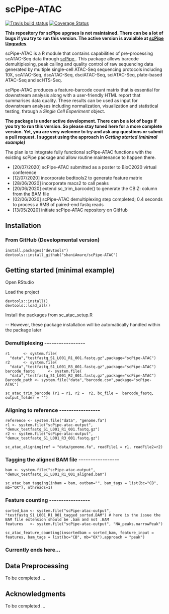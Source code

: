 # scPipe-ATAC

[![Travis build status](https://travis-ci.org/shaniAmare/scPipe-ATAC.svg?branch=master)](https://travis-ci.org/shaniAmare/scPipe-ATAC)
[![Coverage
Status](https://codecov.io/gh/shaniAmare/scPipe-ATAC/branch/master/graph/badge.svg)](https://codecov.io/gh/shaniAmare/scPipe-ATAC)

**This repository for scPipe upgraes is not maintained. There can be a lot of bugs if you try to run this version. The active version is avaialble at [scPipe Upgrades](https://github.com/shaniAmare/scPipe)**.

scPipe-ATAC is a R module that contains capabilities of pre-processing scATAC-Seq data through <a href=https://github.com/LuyiTian/scPipe> scPipe </a>. 
This package allows barcode demultiplexing, peak calling and quality control of raw sequencing data generated by multiple single-cell ATAC-Seq sequencing protocols including 
10X, scATAC-Seq, dscATAC-Seq, dsciATAC-Seq, sciATAC-Seq, plate-based ATAC-Seq and scHTS-Seq.

scPipe-ATAC produces a feature-barcode count matrix that is essential for downstream analysis along with a user-friendly HTML report that summarises data quality. 
These results can be used as input for downstream analyses including normalization, visualization and statistical testing, through a *Single Cell Experiment* object.

**The package is under active development. There can be a lot of bugs if you try to run this version. So please stay tuned here for a more complete version. Yet, you are very welcome to try and ask any questions or submit a pull request. I suggest using the approach in _Getting started (minimal example)_**

The plan is to integrate fully functional scPipe-ATAC functions with the existing scPipe package and allow routine maintenance to happen there.

* [20/07/2020] scPipe-ATAC submitted as a poster to BioC2020 virtual conference
* [12/07/2020] incorporate bedtools2 to generate feature matrix
* [28/06/2020] incorporate macs2 to call peaks
* [20/06/2020] extend sc_trim_barcode() to generate the CB:Z: column from the BAM file
* [02/06/2020] scPipe-ATAC demultiplexing step completed; 0.4 seconds to process a 6MB of paired-end fastq reads
* [13/05/2020] initiate scPipe-ATAC repository on GitHub 

## Installation

### From GitHub (Developmental version)

```{r}
install.packages("devtools")
devtools::install_github("shaniAmare/scPipe-ATAC")
```

## Getting started (minimal example)

Open RStudio

Load the project

```{r}
devtools::install()
devtools::load_all()
```

Install the packages from sc_atac_setup.R

-- However, these package installation will be automatically handled within the package later

### Demultiplexing -----------------

```{r}
r1      <- system.file(
  "data","testfastq_S1_L001_R1_001.fastq.gz",package="scPipe-ATAC") 
r2      <- system.file(
  "data","testfastq_S1_L001_R3_001.fastq.gz",package="scPipe-ATAC") 
barcode_fastq      <- system.file(
  "data","testfastq_S1_L001_R2_001.fastq.gz",package="scPipe-ATAC") 
Barcode_path <- system.file("data","barcode.csv",package="scPipe-ATAC")

sc_atac_trim_barcode (r1 = r1, r2 =  r2, bc_file =  barcode_fastq, output_folder = "")
```

### Aligning to reference -----------------

```{r}
reference <- system.file("data", "genome.fa")
r1 <- system.file("scPipe-atac-output", "demux_testfastq_S1_L001_R1_001.fastq.gz")
r2 <- system.file("scPipe-atac-output", "demux_testfastq_S1_L001_R3_001.fastq.gz")

sc_atac_aligning(ref = "data/genome.fa", readFile1 = r1, readFile2=r2)
```

### Tagging the aligned BAM file -----------------

```{r}
bam <- system.file("scPipe-atac-output", "demux_testfastq_S1_L001_R1_001_aligned.bam")

sc_atac_bam_tagging(inbam = bam, outbam="", bam_tags = list(bc="CB", mb="OX"), nthreads=1)
```

### Feature counting -----------------

```{r}
sorted_bam <- system.file("scPipe-atac-output", "testfastq_S1_L001_R1_001_tagged_sorted.BAM") # here is the issue the BAM file extension should be .bam and not .BAM
features   <- system.file("scPipe-atac-output", "NA_peaks.narrowPeak")

sc_atac_feature_counting(insortedbam = sorted_bam, feature_input = features, bam_tags = list(bc="CB", mb="OX"),approach = "peak")
```

### Currently ends here...

## Data Preprocessing

To be completed ...

## Acknowledgments

To be completed ...
